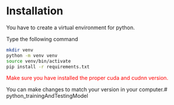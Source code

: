 # Installation

You have to create a virtual environment for python.

Type the following command

```bash
mkdir venv
python -m venv venv
source venv/bin/activate
pip install -r requirements.txt
```



<font color=#FF0000>Make sure you have installed the proper cuda and cudnn version.</font>

You can make changes to match your version in your computer.# python_trainingAndTestingModel
